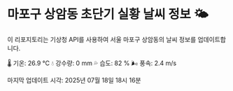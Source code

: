 
# 마포구 상암동 초단기 실황 날씨 정보 🌤️

이 리포지토리는 기상청 API를 사용하여 서울 마포구 상암동의 날씨 정보를 업데이트합니다. 

🌡️ 기온: 26.9 ℃
💧 강수량: 0 mm
💦 습도: 82 %
🌬️ 풍속: 2.4 m/s

마지막 업데이트 시각: 2025년 07월 18일 18시 16분    
